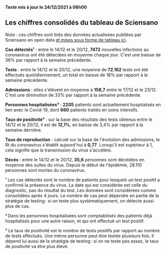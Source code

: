 <strong>Texte mis à jour le 24/12/2021 à 06h00</strong><h2>Les chiffres consolidés du tableau de Sciensano</h2><p>Note : ces chiffres sont tirés des données actualisées publiées par Sciensano en open data <a href='https://datastudio.google.com/embed/u/0/reporting/c14a5cfc-cab7-4812-848c-0369173148ab/page/ZwmOB_blank'>et mises sous forme de tableau ici</a>.<p><strong>Cas détectés¹</strong> : entre le 14/12 et le 20/12,<strong> 7472</strong> nouvelles infections au coronavirus ont été détectées en moyenne chaque jour. C'est une baisse de 36% par rapport à la semaine précédente.<p><strong>Tests</strong> : entre le 14/12 et le 20/12, une moyenne de<strong> 72.162</strong> tests ont été effectués quotidiennement, un total en baisse de 18% par rapport à la semaine précédente.<p><strong>Admissions</strong> : elles s'élèvent en moyenne à <strong> 158,7</strong> entre le 17/12 et le 23/12. C'est une diminution de 33% par rapport à la semaine précédente.<p><strong>Personnes hospitalisées²</strong> : <strong>2205</strong> patients sont actuellement hospitalisés en lien avec le Covid-19, dont <strong>660</strong> patients traités en soins intensifs.<p><strong>Taux de positivité³</strong> : sur la base des résultats des tests obtenus entre le 14/12 et le 20/12, il est de <strong>12,1%</strong>, en baisse de 3,4% par rapport à la semaine dernière.<p><strong>Taux de reproduction</strong> : calculé sur la base de l'évolution des admissions, le Rt du coronavirus s'établit aujourd'hui à <strong>0,77</strong>. Lorsqu'il est supérieur à 1, cela signifie que la transmission du virus s'accélère.<p><strong>Décès</strong> : entre le 14/12 et le 20/12,<strong> 35,6</strong> personnes sont décédées en moyenne des suites du virus. Depuis le début de l'épidémie, 28.110 personnes sont mortes du coronavirus.<p>¹ Les cas détectés sont le nombre de patients pour lesquels un test positif a confirmé la présence du virus. La date qui est considérée est celle du diagnostic, pas du résultat du test. Les données sont considérées comme consolidées après 4 jours. Le nombre de cas peut dépendre en partie de la stratégie de testing : si on teste plus systématiquement, on détecte aussi plus de cas.<p>² Dans les personnes hospitalisées sont comptabilisés des patients déjà hospitalisés pour une autre raison, et qui ont effectué un test positif.<p>³ Le taux de positivité est le nombre de tests positifs par rapport au nombre de tests effectués. Une même personne peut être testée plusieurs fois. Il dépend lui aussi de la stratégie de testing : si on ne teste pas assez, le taux de positivité va être plus élevé.